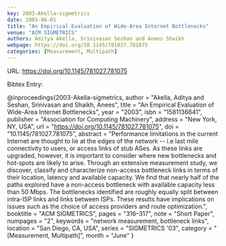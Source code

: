 ```yaml
---
key: 2003-Akella-sigmetrics
date: 2003-06-01
title: "An Empirical Evaluation of Wide-Area Internet Bottlenecks"
venue: "ACM SIGMETRICS"
authors: Aditya Akella, Srinivasan Seshan and Anees Shaikh
webpage: https://doi.org/10.1145/781027.781075
categories: [Measurement, Multipath]
---
```


URL: https://doi.org/10.1145/781027.781075

Bibtex Entry:

@inproceedings{2003-Akella-sigmetrics,
    author = "Akella, Aditya and Seshan, Srinivasan and Shaikh, Anees",
    title = "An Empirical Evaluation of Wide-Area Internet Bottlenecks",
    year = "2003",
    isbn = "1581136641",
    publisher = "Association for Computing Machinery",
    address = "New York, NY, USA",
    url = "https://doi.org/10.1145/781027.781075",
    doi = "10.1145/781027.781075",
    abstract = "Performance limitations in the current Internet are thought to lie at the edges of the network -- i.e last mile connectivity to users, or access links of stub ASes. As these links are upgraded, however, it is important to consider where new bottlenecks and hot-spots are likely to arise. Through an extensive measurement study, we discover, classify and characterize non-access bottleneck links in terms of their location, latency and available capacity. We find that nearly half of the paths explored have a non-access bottleneck with available capacity less than 50 Mbps. The bottlenecks identified are roughly equally split between intra-ISP links and links between ISPs. These results have implications on issues such as the choice of access providers and route optimization.",
    booktitle = "ACM SIGMETRICS",
    pages = "316–317",
    note = "Short Paper",
    numpages = "2",
    keywords = "network measurement, bottleneck links",
    location = "San Diego, CA, USA",
    series = "SIGMETRICS '03",
    category = "[Measurement, Multipath]",
    month = "June"
}


